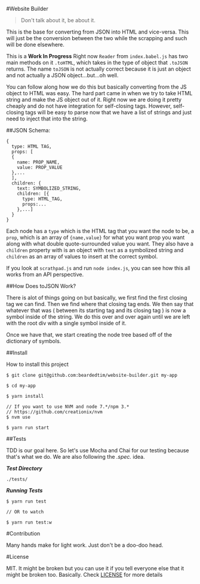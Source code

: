 #Website Builder

> Don't talk about it, be about it.

This is the base for converting from JSON into HTML and vice-versa. This will just be the conversion between the two while the scrapping and such will be done elsewhere. 

This is a **Work In Progress** Right now `Reader` from `index.babel.js` has two main methods on it `.toHTML`, which takes in the type of object that `.toJSON` returns. The name `toJSON` is not actually correct because it is just an object and not actually a JSON object...but...oh well.

You can follow along how we do this but basically converting from the JS object to HTML was easy. The hard part came in when we try to take HTML string and make the JS object out of it. Right now we are doing it pretty cheaply and do not have integration for self-closing tags. However, self-closing tags will be easy to parse now that we have a list of strings and just need to inject that into the string.

##JSON Schema:

```
{
  type: HTML TAG,
  props: [
  {
    name: PROP_NAME,
    value: PROP_VALUE
  },...
  ],
  children: {
    text: SYMBOLIZED_STRING,
    children: [{
      type: HTML_TAG,
      props:...
    },...]
  }
}
```

Each node has a `type` which is the HTML tag that you want the node to be, a `prop`, which is an array of `{name,value}` for what you want prop you want along with what double quote-surrounded value you want. They also have a `children` property with is an object with `text` as a symbolized string and `children` as an array of values to insert at the correct symbol.


If you look at `scrathpad.js` and run `node index.js`, you can see how this all works from an API perspective.

##How Does toJSON Work?

There is alot of things going on but basically, we first find the first closing tag we can find. Then we find where that closing tag ends. We then say that whatever that was ( between its starting tag and its closing tag ) is now a symbol inside of the string. We do this over and over again until we are left with the root div with a single symbol inside of it. 

Once we have that, we start creating the node tree based off of the dictionary of symbols.


##Install

How to install this project

```
$ git clone git@github.com:beardedtim/website-builder.git my-app

$ cd my-app

$ yarn install

// If you want to use NVM and node 7.*/npm 3.*
// https://github.com/creationix/nvm
$ nvm use

$ yarn run start
```


##Tests

TDD is our goal here. So let's use Mocha and Chai for our testing because that's what we do. We are also following the *.spec.* idea.

_**Test Directory**_

`./tests/`

_**Running Tests**_

```
$ yarn run test

// OR to watch

$ yarn run test:w
```

#Contribution

Many hands make for light work. Just don't be a doo-doo head.

#License

MIT. It might be broken but you can use it if you tell everyone else that it might be broken too. Basically. Check [LICENSE](./LICENSE.md) for more details